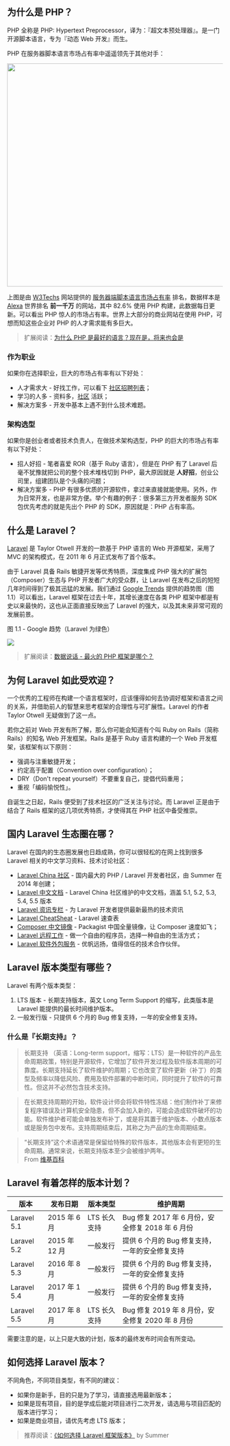 ## 为什么是 PHP？

PHP 全称是 PHP: Hypertext Preprocessor，译为：『超文本预处理器』。是一门开源脚本语言，专为『动态 Web 开发』而生。

PHP 在服务器脚本语言市场占有率中遥遥领先于其他对手：

<img src="https://fsdhubcdn.phphub.org/uploads/images/201705/15/1/f8M4vafntx.png" width=520>

上图是由 [W3Techs](https://w3techs.com/technologies/overview/programming_language/all) 网站提供的 [服务器端脚本语言市场占有率](https://w3techs.com/technologies/overview/programming_language/all) 排名，数据样本是 [Alexa](http://www.alexa.com/) 世界排名 **前一千万** 的网站，其中 82.6% 使用 PHP 构建，此数据每日更新。可以看出 PHP 惊人的市场占有率。世界上大部分的商业网站在使用 PHP，可想而知这些企业对 PHP 的人才需求能有多巨大。

> 扩展阅读：[为什么 PHP 是最好的语言？现在是，将来也会是](https://zhuanlan.zhihu.com/p/26704744)

### 作为职业

如果你在选择职业，巨大的市场占有率有以下好处：

- 人才需求大 - 好找工作，可以看下 [社区招聘列表](https://laravel-china.org/categories/1)；
- 学习的人多 - 资料多，[社区](https://laravel-china.org/) 活跃；
- 解决方案多 - 开发中基本上遇不到什么技术难题。

### 架构选型

如果你是创业者或者技术负责人，在做技术架构选型，PHP 的巨大的市场占有率有以下好处：

- 招人好招 - 笔者喜爱 ROR（基于 Ruby 语言），但是在 PHP 有了 Laravel 后毫不犹豫就把公司的整个技术堆栈切到 PHP，最大原因就是 **人好招**，创业公司里，组建团队是个头痛的问题；
- 解决方案多 - PHP 有很多优质的开源软件，拿过来直接就能使用。另外，作为日常开发，也是非常方便。举个有趣的例子：很多第三方开发者服务 SDK 包优先考虑的就是先出个 PHP 的 SDK，原因就是：PHP 占有率高。

## 什么是 Laravel？

[Laravel](https://laravel.com/) 是 Taylor Otwell 开发的一款基于 PHP 语言的 Web 开源框架，采用了 MVC 的架构模式，在 2011 年 6 月正式发布了首个版本。

由于 Laravel 具备 Rails 敏捷开发等优秀特质，深度集成 PHP 强大的扩展包（Composer）生态与 PHP 开发者广大的受众群，让 Laravel 在发布之后的短短几年时间得到了极其迅猛的发展。我们通过 [Google Trends](https://www.google.com/trends/explore?date=2006-08-16%202016-09-16&q=yii,CodeIgniter,Cakephp,Laravel,%2Fm%2F09cjcl&hl=en-US&tz=Etc%2FGMT-5:30&tz=Etc%2FGMT-5:30) 提供的趋势图（图 1.1）可以看出，Laravel 框架在过去十年，其增长速度在各类 PHP 框架中都是有史以来最快的，这也从正面直接反映出了 Laravel 的强大，以及其未来非常可观的发展前景。

图 1.1 - Google 趋势（Laravel 为绿色）

<img class="rm-style" src="https://fsdhubcdn.phphub.org/uploads/images/201705/15/1/gB25pGrFMP.png" >

> 扩展阅读：[数据说话 - 最火的 PHP 框架是哪个？](https://zhuanlan.zhihu.com/p/24673684)

## 为何 Laravel 如此受欢迎？

一个优秀的工程师在构建一个语言框架时，应该懂得如何去协调好框架和语言之间的关系，并借助前人的智慧来思考框架的合理性与可扩展性。Laravel 的作者 Taylor Otwell 无疑做到了这一点。

若你之前对 Web 开发有所了解，那么你可能会知道有个叫 Ruby on Rails（简称 Rails）的知名 Web 开发框架。Rails 是基于 Ruby 语言构建的一个 Web 开发框架，该框架有以下原则：

* 强调与注重敏捷开发；
* 约定高于配置（Convention over configuration）；
* DRY（Don't repeat yourself）不要重复自己，提倡代码重用；
* 重视「编码愉悦性」。

自诞生之日起，Rails 便受到了技术社区的广泛关注与讨论。而 Laravel 正是由于结合了 Rails 框架的这几项优秀特质，才使得其在 PHP 社区中备受推崇。

## 国内 Laravel 生态圈在哪？

Laravel 在国内的生态圈发展也日趋成熟，你可以很轻松的在网上找到很多 Laravel 相关的中文学习资料、技术讨论社区：

* [Laravel China 社区](https://laravel-china.org/) - 国内最大的 PHP / Laravel 开发者社区，由 Summer 在 2014 年创建；
* [Laravel 中文文档](https://laravel-china.org/docs) - Laravel China 社区维护的中文文档，涵盖 5.1, 5.2, 5.3, 5.4, 5.5 版本
* [Laravel 资讯专栏](https://laravel-china.org/news) - 为 Laravel 开发者提供最新最热的技术资讯
* [Laravel CheatSheat](https://cs.laravel-china.org/) - Laravel 速查表
* [Composer 中文镜像](https://laravel-china.org/composer) - Packagist 中国全量镜像，让 Composer 速度如飞；
* [Laravel 远程工作](https://laravel-china.org/topics/3626/laravel-remote-and-its-sails-and-freedom) - 做一个自由的程序员，选择一种自由的生活方式；
* [Laravel 软件外包服务](https://yousails.com/) - 优帆远扬，值得信任的技术合作伙伴。

## Laravel 版本类型有哪些？

Laravel 有两个版本类型：

1. LTS 版本 - 长期支持版本，英文 Long Term Support 的缩写，此类版本是 Laravel 能提供的最长时间维护版本。
2. 一般发行版 - 只提供 6 个月的 Bug 修复支持，一年的安全修复支持。

### 什么是『长期支持』？

> 长期支持 （英语：Long-term support，缩写：LTS）是一种软件的产品生命周期政策，特别是开源软件，它增加了软件开发过程及软件版本周期的可靠度。长期支持延长了软件维护的周期；它也改变了软件更新（补丁）的类型及频率以降低风险、费用及软件部署的中断时间，同时提升了软件的可靠性。但这并不必然包含技术支持。

> 在长期支持周期的开始，软件设计师会将软件特性冻结：他们制作补丁来修复程序错误及计算机安全隐患，但不会加入新的，可能会造成软件破坏的功能。软件维护者可能会单独发布补丁，或是将其置于维护版本、小数点版本或是服务包中发布。支持周期结束后，其称之为产品的生命周期结束。

> “长期支持”这个术语通常是保留给特殊的软件版本，其他版本会有更短的生命周期。通常来说，长期支持版本至少会被维护两年。  
> From [维基百科](https://zh.wikipedia.org/w/index.php?title=%E9%95%B7%E6%9C%9F%E6%94%AF%E6%8F%B4&redirect=no)

## Laravel 有着怎样的版本计划？


| 版本 | 发布日期 | 版本类型 | 维护周期 |
| -------- | -------- | -------- | -------- |
| Laravel 5.1 | 2015 年 6 月 | LTS 长久支持 | Bug 修复 2017 年 6 月份，安全修复 2018 年 6 月份 |
| Laravel 5.2 | 2015 年 12 月 | 一般发行 | 提供 6 个月的 Bug 修复支持，一年的安全修复支持 |
| Laravel 5.3 | 2016 年 8 月 | 一般发行 | 提供 6 个月的 Bug 修复支持，一年的安全修复支持 |
| Laravel 5.4 | 2017 年 1 月 | 一般发行 | 提供 6 个月的 Bug 修复支持，一年的安全修复支持 |
| Laravel 5.5 | 2017 年 8 月 | LTS 长久支持 | Bug 修复 2019 年 8 月份，安全修复 2020 年 8 月份 |

需要注意的是，以上只是大致的计划，版本的最终发布时间会有所变动。 

## 如何选择 Laravel 版本？

不同角色，不同项目类型，有不同的建议：

- 如果你是新手，目的只是为了学习，请直接选用最新版本；
- 如果是现有项目，目的是学成后能对项目进行二次开发，请选用与项目匹配的版本进行学习；
- 如果是商业项目，请优先考虑 LTS 版本；


> 推荐阅读：[《如何选择 Laravel 框架版本》](https://laravel-china.org/topics/2595) by Summer

